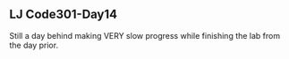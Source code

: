 ## LJ Code301-Day14
Still a day behind making VERY slow progress while finishing the lab from the day prior.
